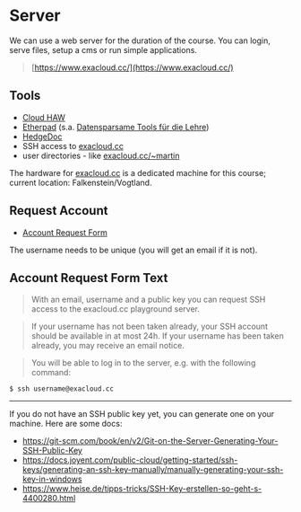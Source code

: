 # Server

We can use a web server for the duration of the course. You can login, serve
files, setup a cms or run simple applications.

> [https://www.exacloud.cc/](https://www.exacloud.cc/)

## Tools

* [Cloud HAW](https://cloud.haw-hamburg.de/)
* [Etherpad](https://etherpad.exacloud.cc/) (s.a. [Datensparsame Tools für die Lehre](https://www.haw-hamburg.de/detail/news/news/show/datensparsame-tools-fuer-die-lehre/))
* [HedgeDoc](https://docs.exacloud.cc/)
* SSH access to [exacloud.cc](https://www.exacloud.cc/)
* user directories - like [exacloud.cc/~martin](https://www.exacloud.cc/~martin)

The hardware for [exacloud.cc](https://www.exacloud.cc/) is a dedicated machine
for this course; current location: Falkenstein/Vogtland. 

## Request Account

* [Account Request Form](https://docs.google.com/forms/d/e/1FAIpQLSeFWi4vV0d7CuqDP5sP2y2rdNQSLfAPlT-6sGgHCYSdmmT3Nw/viewform)

The username needs to be unique (you will get an email if it is not).

## Account Request Form Text

> With an email, username and a public key you can request SSH access to the
exacloud.cc playground server.

> If your username has not been taken already, your SSH account should be
> available in at most 24h. If your username has been taken already, you may
> receive an email notice.

> You will be able to log in to the server, e.g. with the following command:

    $ ssh username@exacloud.cc

----

If you do not have an SSH public key yet, you can generate one on your machine. Here are some docs:

* https://git-scm.com/book/en/v2/Git-on-the-Server-Generating-Your-SSH-Public-Key
* https://docs.joyent.com/public-cloud/getting-started/ssh-keys/generating-an-ssh-key-manually/manually-generating-your-ssh-key-in-windows
* https://www.heise.de/tipps-tricks/SSH-Key-erstellen-so-geht-s-4400280.html

